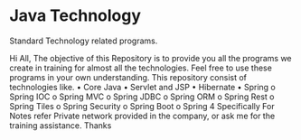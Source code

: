 # Java Technology
Standard Technology related programs. 

Hi All,
The objective of this Repository is to provide you all the programs we create in training for almost all the technologies. 
Feel free to use these programs in your own understanding. 
This repository consist of technologies like. 
•	Core Java
•	Servlet and JSP
•	Hibernate
•	Spring
o	Spring IOC
o	Spring MVC
o	Spring JDBC
o	Spring ORM
o	Spring Rest
o	Spring Tiles
o	Spring Security
o	Spring Boot
o	Spring 4 Specifically
For Notes refer Private network provided in the company, or ask me for the training assistance. 
Thanks
